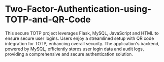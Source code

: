 # Two-Factor-Authentication-using-TOTP-and-QR-Code
This secure TOTP project leverages Flask, MySQL, JavaScript and HTML to ensure secure user logins. Users enjoy a streamlined setup with QR code integration for TOTP, enhancing overall security. The application's backend, powered by MySQL, efficiently stores user login data and audit logs, providing a comprehensive and secure authentication solution. 

